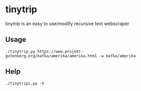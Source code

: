 # tinytrip

tinytrip is an easy to use/modify recursive text webscraper 

## Usage

`./tinytrip.py https://www.projekt-gutenberg.org/kafka/amerika/amerika.html -w kafka/amerika`

## Help

`./tinytripi.py -h`


